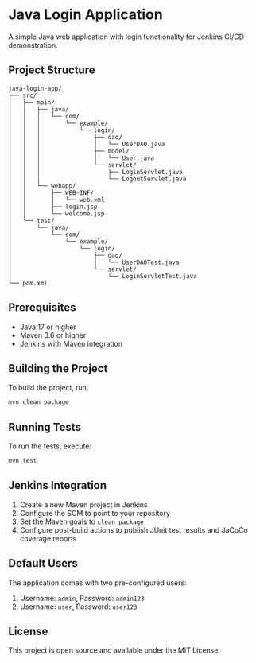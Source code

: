 # Java Login Application

A simple Java web application with login functionality for Jenkins CI/CD demonstration.

## Project Structure

```
java-login-app/
├── src/
│   ├── main/
│   │   ├── java/
│   │   │   └── com/
│   │   │       └── example/
│   │   │           └── login/
│   │   │               ├── dao/
│   │   │               │   └── UserDAO.java
│   │   │               ├── model/
│   │   │               │   └── User.java
│   │   │               └── servlet/
│   │   │                   ├── LoginServlet.java
│   │   │                   └── LogoutServlet.java
│   │   └── webapp/
│   │       ├── WEB-INF/
│   │       │   └── web.xml
│   │       ├── login.jsp
│   │       └── welcome.jsp
│   └── test/
│       └── java/
│           └── com/
│               └── example/
│                   └── login/
│                       ├── dao/
│                       │   └── UserDAOTest.java
│                       └── servlet/
│                           └── LoginServletTest.java
└── pom.xml
```

## Prerequisites

- Java 17 or higher
- Maven 3.6 or higher
- Jenkins with Maven integration

## Building the Project

To build the project, run:

```bash
mvn clean package
```

## Running Tests

To run the tests, execute:

```bash
mvn test
```

## Jenkins Integration

1. Create a new Maven project in Jenkins
2. Configure the SCM to point to your repository
3. Set the Maven goals to `clean package`
4. Configure post-build actions to publish JUnit test results and JaCoCo coverage reports

## Default Users

The application comes with two pre-configured users:

1. Username: `admin`, Password: `admin123`
2. Username: `user`, Password: `user123`

## License

This project is open source and available under the MIT License.
